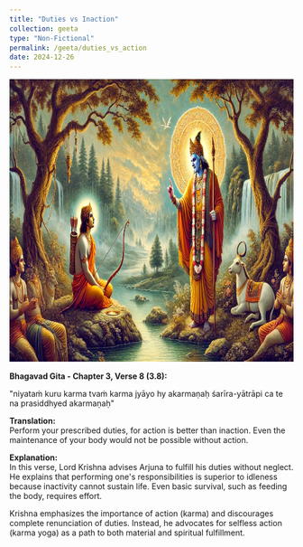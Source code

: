 ```yaml
---
title: "Duties vs Inaction"
collection: geeta
type: "Non-Fictional"
permalink: /geeta/duties_vs_action
date: 2024-12-26
---
```

[<img src="../images/shlok_3_8.webp" width="1000" height="500"/>](../images/shlok_3_8.webp)


**Bhagavad Gita - Chapter 3, Verse 8 (3.8):**   

"niyataṁ kuru karma tvaṁ
karma jyāyo hy akarmaṇaḥ
śarīra-yātrāpi ca te
na prasiddhyed akarmaṇaḥ"

**Translation:**     
Perform your prescribed duties, for action is better than inaction. Even the maintenance of your body would not be possible without action.

**Explanation:**    
In this verse, Lord Krishna advises Arjuna to fulfill his duties without neglect. He explains that performing one's responsibilities is superior to idleness because inactivity cannot sustain life. Even basic survival, such as feeding the body, requires effort.

Krishna emphasizes the importance of action (karma) and discourages complete renunciation of duties. Instead, he advocates for selfless action (karma yoga) as a path to both material and spiritual fulfillment.

